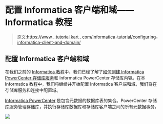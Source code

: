 # 配置 Informatica 客户端和域——Informatica 教程

> 原文:[https://www . tutorial kart . com/informatica-tutorial/configuring-informatica-client-and-domain/](https://www.tutorialkart.com/informatica-tutorial/configuring-informatica-client-and-domain/)

## 配置 Informatica 客户端和域

在我们之前的 [Informatica 教程](https://www.tutorialkart.com/informatica-tutorial/)中，我们已经了解了[如何创建 Informatica PowerCenter 存储库服务](https://www.tutorialkart.com/informatica/creating-informatica-powercenter-repository-service/)和 Informatica PowerCenter 存储库内容。在本 Informatica 教程中，我们将继续并开始配置 Informatica 客户端和域，我们将在存储库服务和连接中配置域。

[Informatica PowerCenter](https://www.tutorialkart.com/what-is-informatica/) 是包含元数据的数据库表的集合。PowerCenter 存储库服务管理存储库，并执行存储库数据库和存储库客户端之间的所有元数据事务。

[![](../Images/925da31b32d6bc3827932f6c8afb11bb.png)](https://www.tutorialkart.com/)